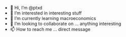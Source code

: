 - 👋 Hi, I’m @ptxd
- 👀 I’m interested in interesting stuff
- 🌱 I’m currently learning macroeconomics
- 💞️ I’m looking to collaborate on ... anything interesting
- 📫 How to reach me ... direct message

<!---
ptxd/ptxd is a ✨ special ✨ repository because its `README.md` (this file) appears on your GitHub profile.
You can click the Preview link to take a look at your changes.
--->
